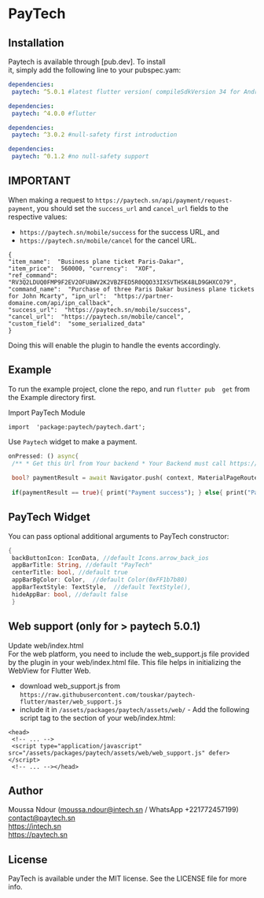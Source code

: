 

# PayTech

## Installation

Paytech is available through [pub.dev]. To install  
it, simply add the following line to your pubspec.yam:

```yaml  
dependencies:  
 paytech: ^5.0.1 #latest flutter version( compileSdkVersion 34 for Android)  
```  

```yaml  
dependencies:  
 paytech: ^4.0.0 #flutter   
```  

```yaml  
dependencies:  
 paytech: ^3.0.2 #null-safety first introduction  
```  

```yaml  
dependencies:  
 paytech: ^0.1.2 #no null-safety support  
```  

## IMPORTANT
When making a request to `https://paytech.sn/api/payment/request-payment`, you should set the `success_url` and `cancel_url` fields to the respective values:
- ```https://paytech.sn/mobile/success``` for the success URL, and
- ```https://paytech.sn/mobile/cancel``` for the cancel URL.

```  
{  
"item_name":  "Business plane ticket Paris-Dakar",
"item_price":  560000, "currency":  "XOF",
"ref_command":  "RV3Q2LDUQ0FMP9F2EV2OFU8WV2K2VBZFED5R0QQO33IXSVTHSK48LD9GHXCO79",   "command_name":  "Purchase of three Paris Dakar business plane tickets for John Mcarty", "ipn_url":  "https://partner-domaine.com/api/ipn_callback",
"success_url":  "https://paytech.sn/mobile/success", 
"cancel_url":  "https://paytech.sn/mobile/cancel",
"custom_field":  "some_serialized_data"
}  
```  

Doing this will enable the plugin to handle the events accordingly.


## Example

To run the example project, clone the repo, and run `flutter pub  get` from the Example directory first.


Import PayTech Module

`import  'package:paytech/paytech.dart';`

Use `Paytech` widget to make a payment.
```dart  
onPressed: () async{  
 /** * Get this Url from Your backend * Your Backend must call https://paytech.sn/api/payment/request-payment to generate a payment token * Set success_url to https://paytech.sn/mobile/success * Set cancel_url to https://paytech.sn/mobile/cancel */ var paymentUrl = "https://paytech.sn/payment/checkout/729b3e3021226cd27905";  
 
 bool? paymentResult = await Navigator.push( context, MaterialPageRoute(builder: (context) => PayTech(paymentUrl)), ) ;  
 
 if(paymentResult == true){ print("Payment success"); } else{ print("Payment failed"); }},  
```  


## PayTech Widget

You can pass optional additional arguments to PayTech constructor:
```dart  
{  
 backButtonIcon: IconData, //default Icons.arrow_back_ios 
 appBarTitle: String, //default "PayTech" 
 centerTitle: bool, //default true 
 appBarBgColor: Color,  //default Color(0xFF1b7b80) 
 appBarTextStyle: TextStyle,  //default TextStyle(), 
 hideAppBar: bool, //default false
 }  
```  

## Web support (only for > paytech 5.0.1)
Update web/index.html  
For the web platform, you need to include the web_support.js file provided by the plugin in your web/index.html file. This file helps in initializing the WebView for Flutter Web.

- download web_support.js from ```https://raw.githubusercontent.com/touskar/paytech-flutter/master/web_support.js```
- include it in ```/assets/packages/paytech/assets/web/``` - Add the following script tag to the <head> section of your web/index.html:

```  
<head>  
 <!-- ... --> 
 <script type="application/javascript" src="/assets/packages/paytech/assets/web/web_support.js" defer></script> 
 <!-- ... --></head>  
```  

## Author

Moussa Ndour (moussa.ndour@intech.sn / WhatsApp +221772457199)  
contact@paytech.sn  
https://intech.sn  
https://paytech.sn

## License

PayTech is available under the MIT license. See the LICENSE file for more info.

